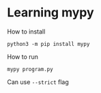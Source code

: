 # Learning mypy

How to install

```
python3 -m pip install mypy
```

How to run

```
mypy program.py
```

Can use `--strict` flag
